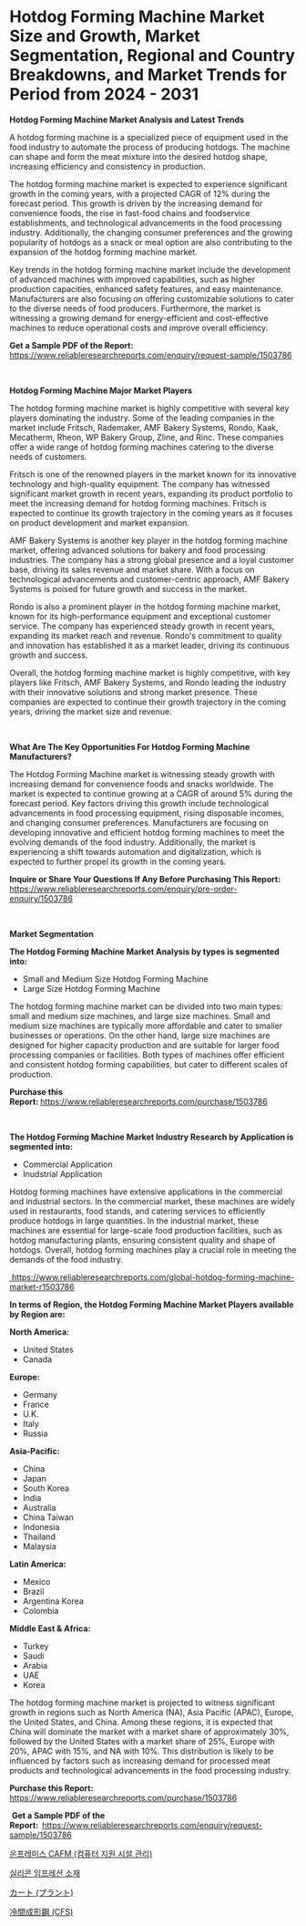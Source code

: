 <p><h1>Hotdog Forming Machine Market Size and Growth, Market Segmentation, Regional and Country Breakdowns, and Market Trends for Period from 2024 -  2031</h1></p><p><strong>Hotdog Forming Machine Market Analysis and Latest Trends</strong></p>
<p><p>A hotdog forming machine is a specialized piece of equipment used in the food industry to automate the process of producing hotdogs. The machine can shape and form the meat mixture into the desired hotdog shape, increasing efficiency and consistency in production.</p><p>The hotdog forming machine market is expected to experience significant growth in the coming years, with a projected CAGR of 12% during the forecast period. This growth is driven by the increasing demand for convenience foods, the rise in fast-food chains and foodservice establishments, and technological advancements in the food processing industry. Additionally, the changing consumer preferences and the growing popularity of hotdogs as a snack or meal option are also contributing to the expansion of the hotdog forming machine market.</p><p>Key trends in the hotdog forming machine market include the development of advanced machines with improved capabilities, such as higher production capacities, enhanced safety features, and easy maintenance. Manufacturers are also focusing on offering customizable solutions to cater to the diverse needs of food producers. Furthermore, the market is witnessing a growing demand for energy-efficient and cost-effective machines to reduce operational costs and improve overall efficiency.</p></p>
<p><strong>Get a Sample PDF of the Report:&nbsp;</strong> <a href="https://www.reliableresearchreports.com/enquiry/request-sample/1503786">https://www.reliableresearchreports.com/enquiry/request-sample/1503786</a></p>
<p>&nbsp;</p>
<p><strong>Hotdog Forming Machine Major Market Players</strong></p>
<p><p>The hotdog forming machine market is highly competitive with several key players dominating the industry. Some of the leading companies in the market include Fritsch, Rademaker, AMF Bakery Systems, Rondo, Kaak, Mecatherm, Rheon, WP Bakery Group, Zline, and Rinc. These companies offer a wide range of hotdog forming machines catering to the diverse needs of customers.</p><p>Fritsch is one of the renowned players in the market known for its innovative technology and high-quality equipment. The company has witnessed significant market growth in recent years, expanding its product portfolio to meet the increasing demand for hotdog forming machines. Fritsch is expected to continue its growth trajectory in the coming years as it focuses on product development and market expansion.</p><p>AMF Bakery Systems is another key player in the hotdog forming machine market, offering advanced solutions for bakery and food processing industries. The company has a strong global presence and a loyal customer base, driving its sales revenue and market share. With a focus on technological advancements and customer-centric approach, AMF Bakery Systems is poised for future growth and success in the market.</p><p>Rondo is also a prominent player in the hotdog forming machine market, known for its high-performance equipment and exceptional customer service. The company has experienced steady growth in recent years, expanding its market reach and revenue. Rondo's commitment to quality and innovation has established it as a market leader, driving its continuous growth and success.</p><p>Overall, the hotdog forming machine market is highly competitive, with key players like Fritsch, AMF Bakery Systems, and Rondo leading the industry with their innovative solutions and strong market presence. These companies are expected to continue their growth trajectory in the coming years, driving the market size and revenue.</p></p>
<p>&nbsp;</p>
<p><strong>What Are The Key Opportunities For Hotdog Forming Machine Manufacturers?</strong></p>
<p><p>The Hotdog Forming Machine market is witnessing steady growth with increasing demand for convenience foods and snacks worldwide. The market is expected to continue growing at a CAGR of around 5% during the forecast period. Key factors driving this growth include technological advancements in food processing equipment, rising disposable incomes, and changing consumer preferences. Manufacturers are focusing on developing innovative and efficient hotdog forming machines to meet the evolving demands of the food industry. Additionally, the market is experiencing a shift towards automation and digitalization, which is expected to further propel its growth in the coming years.</p></p>
<p><strong>Inquire or Share Your Questions If Any Before Purchasing This Report:</strong> <a href="https://www.reliableresearchreports.com/enquiry/pre-order-enquiry/1503786">https://www.reliableresearchreports.com/enquiry/pre-order-enquiry/1503786</a></p>
<p>&nbsp;</p>
<p><strong>Market Segmentation</strong></p>
<p><strong>The Hotdog Forming Machine Market Analysis by types is segmented into:</strong></p>
<p><ul><li>Small and Medium Size Hotdog Forming Machine</li><li>Large Size Hotdog Forming Machine</li></ul></p>
<p><p>The hotdog forming machine market can be divided into two main types: small and medium size machines, and large size machines. Small and medium size machines are typically more affordable and cater to smaller businesses or operations. On the other hand, large size machines are designed for higher capacity production and are suitable for larger food processing companies or facilities. Both types of machines offer efficient and consistent hotdog forming capabilities, but cater to different scales of production.</p></p>
<p><strong>Purchase this Report:&nbsp;</strong><a href="https://www.reliableresearchreports.com/purchase/1503786">https://www.reliableresearchreports.com/purchase/1503786</a></p>
<p>&nbsp;</p>
<p><strong>The Hotdog Forming Machine Market Industry Research by Application is segmented into:</strong></p>
<p><ul><li>Commercial Application</li><li>Inudstrial Application</li></ul></p>
<p><p>Hotdog forming machines have extensive applications in the commercial and industrial sectors. In the commercial market, these machines are widely used in restaurants, food stands, and catering services to efficiently produce hotdogs in large quantities. In the industrial market, these machines are essential for large-scale food production facilities, such as hotdog manufacturing plants, ensuring consistent quality and shape of hotdogs. Overall, hotdog forming machines play a crucial role in meeting the demands of the food industry.</p></p>
<p><a href="https://www.reliableresearchreports.com/global-hotdog-forming-machine-market-r1503786">&nbsp;https://www.reliableresearchreports.com/global-hotdog-forming-machine-market-r1503786</a></p>
<p><strong>In terms of Region, the Hotdog Forming Machine Market Players available by Region are:</strong></p>
<p>
    <p> <strong> North America: </strong>
        <ul>
            <li>United States</li>
            <li>Canada</li>
        </ul>
        </p> 
    <p> <strong> Europe: </strong>
        <ul>
            <li>Germany</li>
            <li>France</li>
            <li>U.K.</li>
            <li>Italy</li>
            <li>Russia</li>
        </ul>
        </p> 
    <p> <strong> Asia-Pacific: </strong>
        <ul>
            <li>China</li>
            <li>Japan</li>
            <li>South Korea</li>
            <li>India</li>
            <li>Australia</li>
            <li>China Taiwan</li>
            <li>Indonesia</li>
            <li>Thailand</li>
            <li>Malaysia</li>
        </ul>
        </p> 
    <p> <strong> Latin America: </strong>
        <ul>
            <li>Mexico</li>
            <li>Brazil</li>
            <li>Argentina Korea</li>
            <li>Colombia</li>
        </ul>
        </p> 
    <p> <strong> Middle East & Africa: </strong>
        <ul>
            <li>Turkey</li>
            <li>Saudi</li>
            <li>Arabia</li>
            <li>UAE</li>
            <li>Korea</li>
        </ul>
    </p>
    </p>
<p><p>The hotdog forming machine market is projected to witness significant growth in regions such as North America (NA), Asia Pacific (APAC), Europe, the United States, and China. Among these regions, it is expected that China will dominate the market with a market share of approximately 30%, followed by the United States with a market share of 25%, Europe with 20%, APAC with 15%, and NA with 10%. This distribution is likely to be influenced by factors such as increasing demand for processed meat products and technological advancements in the food processing industry.</p></p>
<p><strong>Purchase this Report: </strong><a href="https://www.reliableresearchreports.com/purchase/1503786">https://www.reliableresearchreports.com/purchase/1503786</a></p>
<p>&nbsp;<strong>Get a Sample PDF of the Report:&nbsp;&nbsp;</strong><a href="https://www.reliableresearchreports.com/enquiry/request-sample/1503786">https://www.reliableresearchreports.com/enquiry/request-sample/1503786</a></p>
<p><strong></strong></p>
<p><p><a href="https://medium.com/@jonatanjast1928/2024-2031-%EA%B8%B0%EA%B0%84%EC%9D%84-%EC%9C%84%ED%95%9C-%EC%98%A8-%ED%94%84%EB%A0%88%EB%AF%B8%EC%8A%A4-%EC%BB%B4%ED%93%A8%ED%84%B0-%EC%A7%80%EC%9B%90-%EC%8B%9C%EC%84%A4-%EA%B4%80%EB%A6%AC-cafm-%EC%8B%9C%EC%9E%A5-%EB%8F%99%ED%96%A5-%EB%B0%8F-%EC%8B%9C%EC%9E%A5-%EB%B6%84%EC%84%9D-%EC%98%88%EC%B8%A1-e8ba577eb4ba">온프레미스 CAFM (컴퓨터 지원 시설 관리)</a></p><p><a href="https://medium.com/@monserratemohr/%EC%8B%A4%EB%A6%AC%EC%BD%98-%EC%9D%B8%EC%83%81-%EC%9E%AC%EB%A3%8C-%EC%8B%9C%EC%9E%A5-%EC%8B%9C%EC%9E%A5-%EC%A0%90%EC%9C%A0%EC%9C%A8-%EC%8B%9C%EC%9E%A5-%EB%8F%99%ED%96%A5-%EB%B0%8F-%EB%AF%B8%EB%9E%98-%EC%84%B1%EC%9E%A5-%ED%83%90%EC%83%89-954609b7e6d2">실리콘 임프레션 소재</a></p><p><a href="https://github.com/SantosDicki04/Market-Research-Report-List-1/blob/main/837673494990.md">カート (プラント)</a></p><p><a href="https://medium.com/@ebbkautzer/%E5%86%B7%E9%96%93%E6%88%90%E5%BD%A2%E9%8B%BC-cfs-%E3%81%AE%E5%B8%82%E5%A0%B4%E3%82%B7%E3%82%A7%E3%82%A2%E3%81%AE%E9%80%B2%E5%8C%96%E3%81%A8%E5%B8%82%E5%A0%B4%E6%88%90%E9%95%B7%E3%83%88%E3%83%AC%E3%83%B3%E3%83%89-2024%E5%B9%B4-2031%E5%B9%B4-45f8d063be31">冷間成形鋼 (CFS)</a></p></p>